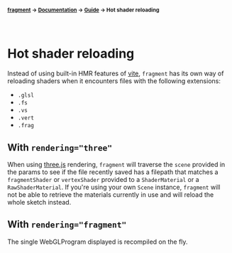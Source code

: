 #### <sup>[fragment](../../README.md) → [Documentation](../README.md) → [Guide](../README.md#guide) → Hot shader reloading</sup>
<br>

# Hot shader reloading

Instead of using built-in HMR features of [vite](https://vitejs.dev/), `fragment` has its own way of reloading shaders when it encounters files with the following extensions:
- `.glsl`
- `.fs`
- `.vs`
- `.vert`
- `.frag`

## With `rendering="three"`

When using [three.js](https://threejs.org/) rendering, `fragment` will traverse the `scene` provided in the params to see if the file recently saved has a filepath that matches a `fragmentShader` or `vertexShader` provided to a `ShaderMaterial` or a `RawShaderMaterial`.
If you're using your own `Scene` instance, `fragment` will not be able to retrieve the materials currently in use and will reload the whole sketch instead.

## With `rendering="fragment"`

The single WebGLProgram displayed is recompiled on the fly.
